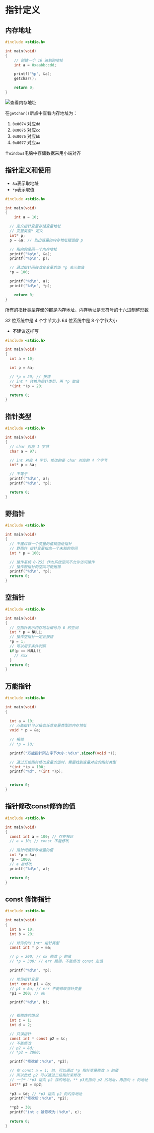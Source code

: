 # 指针定义

## 内存地址

```c
#include <stdio.h>

int main(void)
{
	// 创建一个 16 进制的地址
	int a = 0xaabbccdd;

	printf("%p", &a);
	getchar();

	return 0;
}
```

![查看内存地址](./img/指针/1.png)

在`getchar()`断点中查看内存地址为：

1. `0x0074` 对应`dd`
2. `0x0075` 对应`cc`
3. `0x0076` 对应`bb`
4. `0x0077` 对应`aa`

↑`windows`电脑中存储数据采用小端对齐

## 指针定义和使用

- `&a`表示取地址
- `*p`表示取值

```c
#include <stdio.h>

int main(void)
{
	int a = 10;

  // 定义指针变量存储变量地址
  // 变量类型* 定义
  int* p;
  p = &a; // 取出变量的内存地址赋值给 p

  // 指向的是同一个内存地址
  printf("%p\n", &a);
  printf("%p\n", p);

  // 通过指针间接改变变量的值 *p 表示取值
  *p = 100;

  printf("%d\n", a);
  printf("%d\n", *p);

	return 0;
}
```

所有的指针类型存储的都是内存地址，内存地址是无符号的十六进制整形数

32 位系统中是 4 个字节大小
64 位系统中是 8 个字节大小

- 不建议这样写

```c
#include <stdio.h>

int main(void)
{
  int a = 10;

  int p = &a;

  // *p = 20; // 报错
  // int * 转换为指针类型，再 *p 取值
  *(int *)p = 20;

  return 0;
}
```

## 指针类型

```c
#include <stdio.h>

int main(void)
{
  // char 对应 1 字节
  char a = 97;

  // int 对应 4 字节，修改的是 char 对应的 4 个字节
  int* p = &a;

  // 不等于
  printf("%d\n", a);
  printf("%d\n", *p);

  return 0;
}
```

## 野指针

```c
#include <stdio.h>

int main(void)
{
  // 不建议将一个变量的值赋值给指针
  // 野指针 指针变量指向一个未知的空间
  int * p = 100;

  // 操作系统 0-255 作为系统空间不允许访问操作
  // 操作野指针的空间可能报错
  printf("%d\n", *p);
  return 0;
}
```

## 空指针

```c
#include <stdio.h>

int main(void)
{
  // 空指针表示内存地址编号为 0 的空间
  int * p = NULL;
  // 操作空指针一定会报错
  *p = 1;
  // 可以用于条件判断
  if(p == NULL){
    // xxx
  }
  return 0;
}
```

## 万能指针

```c
#include <stdio.h>

int main(void)
{
  
  int a = 10;
  // 万能指针可以接收任意变量类型的内存地址
  void * p = &a;
  
  // 报错
  // *p = 10;

  printf("万能指针所占字节大小：%d\n",sizeof(void *));

  // 通过万能指针修改变量的值时，需要找到变量对应的指针类型
  *(int *)p = 100;
  printf("%d", *(int *)p);


  return 0;
}
```


## 指针修改const修饰的值

```c
#include <stdio.h>

int main(void)
{
  const int a = 100; // 存在栈区
  // a = 10; // const 不能修改

  // 指针间接修改常量的值
  int *p = &a;
  *p = 1000;
  // a 被修改
  printf("%d\n", a);

  return 0;
}
```

## const 修饰指针

```c
#include <stdio.h>

int main(void)
{
  int a = 10;
  int b = 20;

  // 修饰的时 int* 指针类型
  const int * p = &a;

  // p = 200; // ok 修改 p 的值
  // *p = 300; // err 报错，不能修改 const 左值

  printf("%d\n", *p);

  // 修饰指针变量
  int* const p1 = &b;
  // p1 = &a; // err 不能修改指针变量
  *p1 = 200; // ok

  printf("%d\n", b);


  // 都修饰的情况
  int c = 1;
  int d = 2;

  // 只读指针
  const int * const p2 = &c;
  // 不能修改
  // p2 = &d;
  // *p2 = 2000;

  printf("修改前：%d\n", *p2);

  // 在 const a = 1; 时，可以通过 *p 指针变量修改 a 的值
  // 所以此处 p2 可以通过二级指针来修改
  // 一个*：*p3 指向 p2 存的地址。** p3先指向 p2 的地址，再指向 c 的地址
  int** p3 = &p2; 
  
  *p3 = &d; // *p3 指向 p2 的内存地址
  printf("修改后：%d\n", *p2);

  **p3 = 30;
  printf("int c 被修改为：%d\n", c);
  
  return 0;
}
```